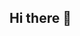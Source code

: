 ## Hi there 👋

<!--
**shreyashgaikwad1234/shreyashgaikwad1234** is a ✨ _special_ ✨ repository because its `README.md` (this file) appears on your GitHub profile.<br>
👋 Hey there, I'm Shreyash!
Welcome to my little corner of GitHub. I'm a B.Tech student at COEP, specializing in Metallurgy and Materials Sciences Engineering, with a strong passion for data analysis and Data Science. Here, you'll find a showcase of my projects and a glimpse into my professional journey.<br>

📈 Data-driven projects that demonstrate my skills in forecasting, visualization, and market analysis.<br>

📚 Things I've learned about data cleaning, financial modelling, and using tools like Power BI.<br>

🌱 My journey from a volunteer with social causes to a student exploring the world of tech.<br>

 You can connect with me on Linkedin : https://www.linkedin.com/in/shreyash-gaikwad-91a177366/ <br>
 
 **My Tech Stack and Skills** : 
<img src="https://img.shields.io/badge/python-3670A0?style=for-the-badge&logo=python&logoColor=ffdd54" />
<img src="https://img.shields.io/badge/pandas-150458?style=for-the-badge&logo=pandas&logoColor=white" />
<img src="https://img.shields.io/badge/numpy-013243?style=for-the-badge&logo=numpy&logoColor=white" />
<img src="https://img.shields.io/badge/MySQL-005C84?style=for-the-badge&logo=mysql&logoColor=white" />
<img src="https://img.shields.io/badge/microsoft%20power%20bi-F2C811?style=for-the-badge&logo=power-bi&logoColor=white" />
<img src="https://img.shields.io/badge/microsoft%20excel-217346?style=for-the-badge&logo=microsoft-excel&logoColor=white" />
<img src="https://img.shields.io/badge/machine%20learning-FF6F00?style=for-the-badge&logo=tensorflow&logoColor=white" />

💼 **Projects & Internships**: <br>

1. Data Analyst, Talent corner HR Services Pvt. Ltd. (Jul 2025 - Present) <br>
Created forecast models using historical sales data to project franchise growth and recruitment revenue over 5 years.<br>
Developed scenario-based projections with "What-If" parameters for strategic decision-making.<br>

2. Market Analyst, Talent corner HR Services Pvt. Ltd. (May 2025 - Jul 2025)<br>
Used Advanced Excel tools and Power BI for data cleaning of a large, raw dataset (800 rows, 44 columns).<br>
Created a 10-year company franchise sales performance dashboard.<br>

3. Franchise & Recruitment Business Forecasting Dashboard - Power BI <br>
Built interactive dashboards to analyze franchise and recruitment performance. <br>
Integrated TAM, SAM, and SOM analysis to assess market potential. <br> !>
